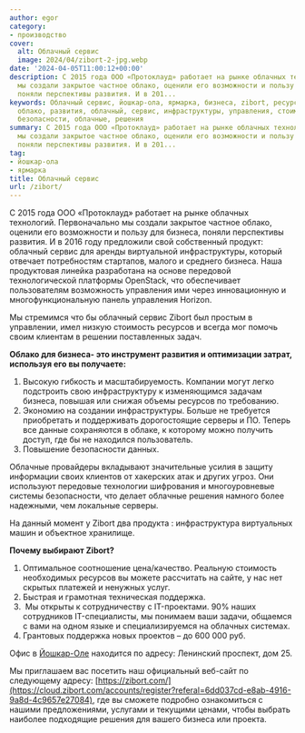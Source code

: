 ```yaml
---
author: egor
category:
- производство
cover:
  alt: Облачный сервис
  image: 2024/04/zibort-2-jpg.webp
date: '2024-04-05T11:00:12+00:00'
description: С 2015 года ООО «Протоклауд» работает на рынке облачных технологий. Первоначально
  мы создали закрытое частное облако, оценили его возможности и пользу для бизнеса,
  поняли перспективы развития. И в 201...
keywords: Облачный сервис, йошкар-ола, ярмарка, бизнеса, zibort, ресурсов, облачных,
  облако, развития, облачный, сервис, инфраструктуры, управления, стоимость, серверы,
  безопасности, облачные, решения
summary: С 2015 года ООО «Протоклауд» работает на рынке облачных технологий. Первоначально
  мы создали закрытое частное облако, оценили его возможности и пользу для бизнеса,
  поняли перспективы развития. И в 201...
tag:
- йошкар-ола
- ярмарка
title: Облачный сервис
url: /zibort/
---
```


С 2015 года ООО «Протоклауд» работает на рынке облачных технологий. Первоначально мы создали закрытое частное облако, оценили его возможности и пользу для бизнеса, поняли перспективы развития. И в 2016 году предложили свой собственный продукт: облачный сервис для аренды виртуальной инфраструктуры, который отвечает потребностям стартапов, малого и среднего бизнеса. Наша продуктовая линейка разработана на основе передовой технологической платформы OpenStack, что обеспечивает пользователям возможность управления ими через инновационную и многофункциональную панель управления Horizon.

Мы стремимся что бы облачный сервис Zibort был простым в управлении, имел низкую стоимость ресурсов и всегда мог помочь своим клиентам в решении поставленных задач.

**Облако для бизнеса\- это инструмент развития и оптимизации затрат, используя его вы получаете:**

1. Высокую гибкость и масштабируемость. Компании могут легко подстроить свою инфраструктуру к изменяющимся задачам бизнеса, повышая или снижая объемы ресурсов по требованию.
1. Экономию на создании инфраструктуры. Больше не требуется приобретать и поддерживать дорогостоящие серверы и ПО. Теперь все данные сохраняются в облаке, к которому можно получить доступ, где бы не находился пользователь.
1. Повышение безопасности данных.

Облачные провайдеры вкладывают значительные усилия в защиту информации своих клиентов от хакерских атак и других угроз. Они используют передовые технологии шифрования и многоуровневые системы безопасности, что делает облачные решения намного более надежными, чем локальные серверы.

На данный момент у Zibort два продукта : инфраструктура виртуальных машин и объектное хранилище.

**Почему выбирают Zibort?**

1. Оптимальное соотношение цена/качество. Реальную стоимость необходимых ресурсов вы можете рассчитать на сайте, у нас нет скрытых платежей и ненужных услуг.
1. Быстрая и грамотная техническая поддержка.
1.  Мы открыты к сотрудничеству с IT-проектами. 90% наших сотрудников IT-специалисты, мы понимаем ваши задачи, общаемся с вами на одном языке и специализируемся на облачных системах.
1. Грантовых поддержка новых проектов – до 600 000 руб.

Офис в [Йошкар-Оле](/yoshkar-ola/) находится по адресу: Ленинский проспект, дом 25.

Мы приглашаем вас посетить наш официальный веб-сайт по следующему адресу: [https://zibort.com/](https://cloud.zibort.com/accounts/register?referal=6dd037cd-e8ab-4916-9a8d-4c9657e27084), где вы сможете подробно ознакомиться с нашими предложениями, услугами и текущими ценами, чтобы выбрать наиболее подходящие решения для вашего бизнеса или проекта.